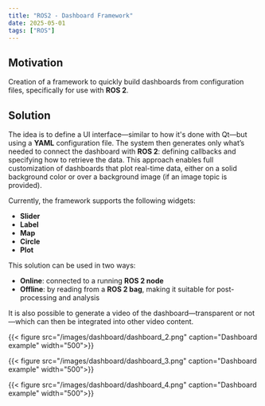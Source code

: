 ```yaml
---
title: "ROS2 - Dashboard Framework"
date: 2025-05-01
tags: ["ROS"]
---
```


## Motivation

Creation of a framework to quickly build dashboards from configuration files, specifically for use with **ROS 2**.

## Solution

The idea is to define a UI interface—similar to how it's done with Qt—but using a **YAML** configuration file. The system then generates only what’s needed to connect the dashboard with **ROS 2**: defining callbacks and specifying how to retrieve the data. This approach enables full customization of dashboards that plot real-time data, either on a solid background color or over a background image (if an image topic is provided).

Currently, the framework supports the following widgets:

- **Slider**
- **Label**
- **Map**
- **Circle**
- **Plot**

This solution can be used in two ways:

- **Online**: connected to a running **ROS 2 node**
- **Offline**: by reading from a **ROS 2 bag**, making it suitable for post-processing and analysis

It is also possible to generate a video of the dashboard—transparent or not—which can then be integrated into other video content.


{{< figure src="/images/dashboard/dashboard_2.png" caption="Dashboard example" width="500">}}

{{< figure src="/images/dashboard/dashboard_3.png" caption="Dashboard example" width="500">}}

{{< figure src="/images/dashboard/dashboard_4.png" caption="Dashboard example" width="500">}}